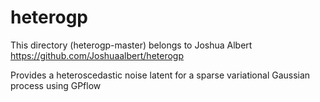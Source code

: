 # heterogp

This directory (heterogp-master) belongs to Joshua Albert https://github.com/Joshuaalbert/heterogp

Provides a heteroscedastic noise latent for a sparse variational Gaussian process using GPflow
